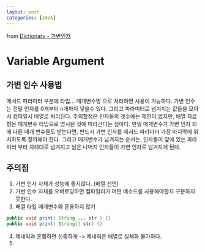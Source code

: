 ```yaml
---
layout: post
categories: [JAVA]
---
```


from [Dictionary - 가변인자](https://github.com/newkayak12/Dictionary/blob/master/java/18.VariableArgument.md)

# Variable Argument
## 가변 인수 사용법

메서드 파라미터 부분에 타입... 매개변수명 으로 처리하면 사용이 가능하다.
가변 인수는 전달 인자를 0개부터 n개까지 넣을수 있다. 그리고 파라미터로 넘겨지는 값들을 모아서 컴파일시 배열로 처리된다. 주의할점은 인자들의 갯수에는 제한이 없지만, 배열 자료형은 매개변수 타입으로 명시된 것에 따라간다는 점이다.
만일 매개변수가 가변 인자 외에 다른 매개 변수들도 받는다면, 반드시 가변 인자를 메서드 파라미터 가장 마지막에 위치하도록 정의해야 한다.
그리고 매개변수가 넘겨지는 순서는, 인자들이 앞에 있는 파라미터 부터 차례대로 넘겨지고 남은 나머지 인자들이 가변 인자로 넘겨지게 된다.


## 주의점
1. 가변 인자 자체가 성능에 좋지않다. (배열 선언)
2. 가변 인수 자체를 오버로딩하면 컴파일러가 어떤 메소드를 사용해야할지 구분하지 못한다. 
3. 배열 타입 매개변수와 혼용하지 않기 
```java
public void print( String ... str ) {}
public void print( String[] str) {}
```
4. 제네릭과 혼합하면 신중하게 -> 제네릭은 배열로 실체화 불가하다.
5. 
